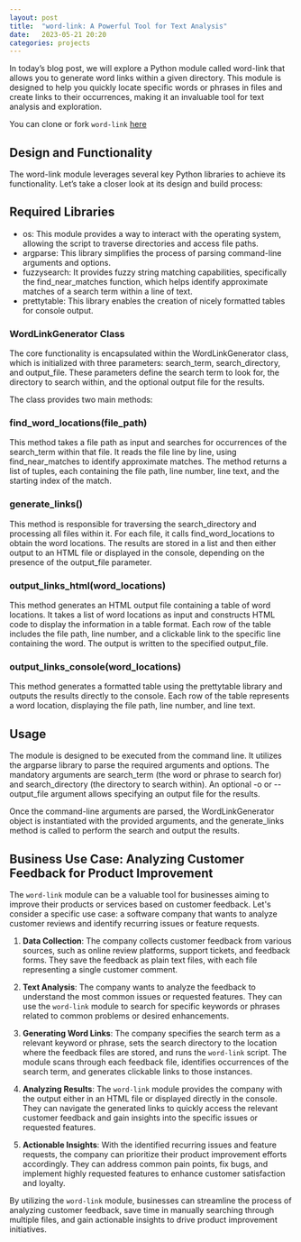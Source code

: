 ```yaml
---
layout: post
title:  "word-link: A Powerful Tool for Text Analysis"
date:   2023-05-21 20:20
categories: projects
---
```


In today’s blog post, we will explore a Python module called word-link that allows you to generate word links within a given directory. This module is designed to help you quickly locate specific words or phrases in files and create links to their occurrences, making it an invaluable tool for text analysis and exploration.

You can clone or fork `word-link` [here](https://github.com/psibir/wordlink)

## Design and Functionality

The word-link module leverages several key Python libraries to achieve its functionality. Let’s take a closer look at its design and build process:

## Required Libraries

- os: This module provides a way to interact with the operating system, allowing the script to traverse directories and access file paths.
- argparse: This library simplifies the process of parsing command-line arguments and options.
- fuzzysearch: It provides fuzzy string matching capabilities, specifically the find_near_matches function, which helps identify approximate matches of a search term within a line of text.
- prettytable: This library enables the creation of nicely formatted tables for console output.

### WordLinkGenerator Class

The core functionality is encapsulated within the WordLinkGenerator class, which is initialized with three parameters: search_term, search_directory, and output_file. These parameters define the search term to look for, the directory to search within, and the optional output file for the results.

The class provides two main methods:

### find_word_locations(file_path)

This method takes a file path as input and searches for occurrences of the search_term within that file. It reads the file line by line, using find_near_matches to identify approximate matches. The method returns a list of tuples, each containing the file path, line number, line text, and the starting index of the match.

### generate_links()

This method is responsible for traversing the search_directory and processing all files within it. For each file, it calls find_word_locations to obtain the word locations. The results are stored in a list and then either output to an HTML file or displayed in the console, depending on the presence of the output_file parameter.

### output_links_html(word_locations)

This method generates an HTML output file containing a table of word locations. It takes a list of word locations as input and constructs HTML code to display the information in a table format. Each row of the table includes the file path, line number, and a clickable link to the specific line containing the word. The output is written to the specified output_file.

### output_links_console(word_locations)

This method generates a formatted table using the prettytable library and outputs the results directly to the console. Each row of the table represents a word location, displaying the file path, line number, and line text.

## Usage

The module is designed to be executed from the command line. It utilizes the argparse library to parse the required arguments and options. The mandatory arguments are search_term (the word or phrase to search for) and search_directory (the directory to search within). An optional -o or --output_file argument allows specifying an output file for the results.

Once the command-line arguments are parsed, the WordLinkGenerator object is instantiated with the provided arguments, and the generate_links method is called to perform the search and output the results.

## Business Use Case: Analyzing Customer Feedback for Product Improvement

The `word-link` module can be a valuable tool for businesses aiming to improve their products or services based on customer feedback. Let's consider a specific use case: a software company that wants to analyze customer reviews and identify recurring issues or feature requests.

1. **Data Collection**: The company collects customer feedback from various sources, such as online review platforms, support tickets, and feedback forms. They save the feedback as plain text files, with each file representing a single customer comment.

2. **Text Analysis**: The company wants to analyze the feedback to understand the most common issues or requested features. They can use the `word-link` module to search for specific keywords or phrases related to common problems or desired enhancements.

3. **Generating Word Links**: The company specifies the search term as a relevant keyword or phrase, sets the search directory to the location where the feedback files are stored, and runs the `word-link` script. The module scans through each feedback file, identifies occurrences of the search term, and generates clickable links to those instances.

4. **Analyzing Results**: The `word-link` module provides the company with the output either in an HTML file or displayed directly in the console. They can navigate the generated links to quickly access the relevant customer feedback and gain insights into the specific issues or requested features.

5. **Actionable Insights**: With the identified recurring issues and feature requests, the company can prioritize their product improvement efforts accordingly. They can address common pain points, fix bugs, and implement highly requested features to enhance customer satisfaction and loyalty.

By utilizing the `word-link` module, businesses can streamline the process of analyzing customer feedback, save time in manually searching through multiple files, and gain actionable insights to drive product improvement initiatives.
